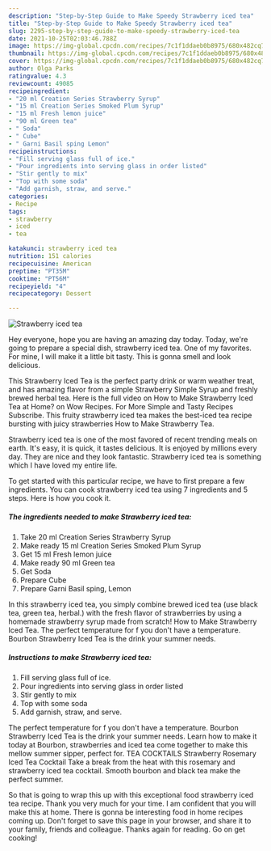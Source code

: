 ```yaml
---
description: "Step-by-Step Guide to Make Speedy Strawberry iced tea"
title: "Step-by-Step Guide to Make Speedy Strawberry iced tea"
slug: 2295-step-by-step-guide-to-make-speedy-strawberry-iced-tea
date: 2021-10-25T02:03:46.788Z
image: https://img-global.cpcdn.com/recipes/7c1f1ddaeb0b8975/680x482cq70/strawberry-iced-tea-recipe-main-photo.jpg
thumbnail: https://img-global.cpcdn.com/recipes/7c1f1ddaeb0b8975/680x482cq70/strawberry-iced-tea-recipe-main-photo.jpg
cover: https://img-global.cpcdn.com/recipes/7c1f1ddaeb0b8975/680x482cq70/strawberry-iced-tea-recipe-main-photo.jpg
author: Olga Parks
ratingvalue: 4.3
reviewcount: 49085
recipeingredient:
- "20 ml Creation Series Strawberry Syrup"
- "15 ml Creation Series Smoked Plum Syrup"
- "15 ml Fresh lemon juice"
- "90 ml Green tea"
- " Soda"
- " Cube"
- " Garni Basil sping Lemon"
recipeinstructions:
- "Fill serving glass full of ice."
- "Pour ingredients into serving glass in order listed"
- "Stir gently to mix"
- "Top with some soda"
- "Add garnish, straw, and serve."
categories:
- Recipe
tags:
- strawberry
- iced
- tea

katakunci: strawberry iced tea 
nutrition: 151 calories
recipecuisine: American
preptime: "PT35M"
cooktime: "PT56M"
recipeyield: "4"
recipecategory: Dessert

---
```



![Strawberry iced tea](https://img-global.cpcdn.com/recipes/7c1f1ddaeb0b8975/680x482cq70/strawberry-iced-tea-recipe-main-photo.jpg)

Hey everyone, hope you are having an amazing day today. Today, we're going to prepare a special dish, strawberry iced tea. One of my favorites. For mine, I will make it a little bit tasty. This is gonna smell and look delicious.

This Strawberry Iced Tea is the perfect party drink or warm weather treat, and has amazing flavor from a simple Strawberry Simple Syrup and freshly brewed herbal tea. Here is the full video on How to Make Strawberry Iced Tea at Home? on Wow Recipes. For More Simple and Tasty Recipes Subscribe. This fruity strawberry iced tea makes the best-iced tea recipe bursting with juicy strawberries How to Make Strawberry Tea.

Strawberry iced tea is one of the most favored of recent trending meals on earth. It's easy, it is quick, it tastes delicious. It is enjoyed by millions every day. They are nice and they look fantastic. Strawberry iced tea is something which I have loved my entire life.


To get started with this particular recipe, we have to first prepare a few ingredients. You can cook strawberry iced tea using 7 ingredients and 5 steps. Here is how you cook it.

<!--inarticleads1-->

##### The ingredients needed to make Strawberry iced tea:

1. Take 20 ml Creation Series Strawberry Syrup
1. Make ready 15 ml Creation Series Smoked Plum Syrup
1. Get 15 ml Fresh lemon juice
1. Make ready 90 ml Green tea
1. Get  Soda
1. Prepare  Cube
1. Prepare  Garni Basil sping, Lemon


In this strawberry iced tea, you simply combine brewed iced tea (use black tea, green tea, herbal.) with the fresh flavor of strawberries by using a homemade strawberry syrup made from scratch! How to Make Strawberry Iced Tea. The perfect temperature for f you don't have a temperature. Bourbon Strawberry Iced Tea is the drink your summer needs. 

<!--inarticleads2-->

##### Instructions to make Strawberry iced tea:

1. Fill serving glass full of ice.
1. Pour ingredients into serving glass in order listed
1. Stir gently to mix
1. Top with some soda
1. Add garnish, straw, and serve.


The perfect temperature for f you don't have a temperature. Bourbon Strawberry Iced Tea is the drink your summer needs. Learn how to make it today at Bourbon, strawberries and iced tea come together to make this mellow summer sipper, perfect for. TEA COCKTAILS Strawberry Rosemary Iced Tea Cocktail Take a break from the heat with this rosemary and strawberry iced tea cocktail. Smooth bourbon and black tea make the perfect summer. 

So that is going to wrap this up with this exceptional food strawberry iced tea recipe. Thank you very much for your time. I am confident that you will make this at home. There is gonna be interesting food in home recipes coming up. Don't forget to save this page in your browser, and share it to your family, friends and colleague. Thanks again for reading. Go on get cooking!
